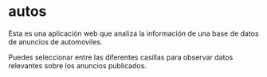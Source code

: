 # autos

Esta es una aplicación web que analiza la información de una base de datos de anuncios de automoviles.

Puedes seleccionar entre las diferentes casillas para observar datos relevantes sobre los anuncios publicados.